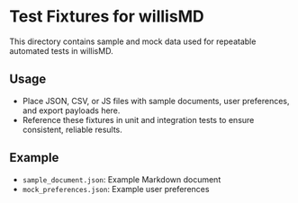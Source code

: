 # Test Fixtures for willisMD

This directory contains sample and mock data used for repeatable automated tests in willisMD.

## Usage
- Place JSON, CSV, or JS files with sample documents, user preferences, and export payloads here.
- Reference these fixtures in unit and integration tests to ensure consistent, reliable results.

## Example
- `sample_document.json`: Example Markdown document
- `mock_preferences.json`: Example user preferences
